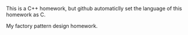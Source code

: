This is a C++ homework, but github automaticlly set the language of this homework as C.

My factory pattern design homework. 
